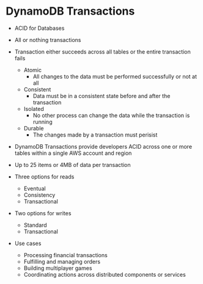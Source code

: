 # DynamoDB Transactions

- ACID for Databases
- All or nothing transactions
- Transaction either succeeds across all tables or the entire transaction fails

    - Atomic
        - All changes to the data must be performed successfully or not at all
    - Consistent
        - Data must be in a consistent state before and after the transaction
    - Isolated
        - No other process can change the data while the transaction is running
    - Durable
        - The changes made by a transaction must perisist

- DynamoDB Transactions provide developers ACID across one or more tables within a single AWS account and region
- Up to 25 items or 4MB of data per transaction

- Three options for reads
    - Eventual
    - Consistency
    - Transactional

- Two options for writes
    - Standard
    - Transactional

- Use cases 
    - Processing financial transactions
    - Fulfilling and managing orders
    - Building multiplayer games
    - Coordinating actions across distributed components or services

